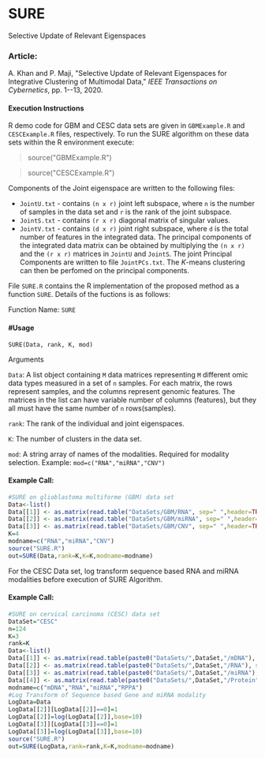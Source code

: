 # SURE
Selective Update of Relevant Eigenspaces

### Article:
A. Khan and P. Maji, "Selective Update of Relevant Eigenspaces for Integrative Clustering of Multimodal Data," *IEEE Transactions on Cybernetics*, pp. 1--13, 2020. 

#### Execution Instructions 
R demo code for GBM and CESC data sets are given in `GBMExample.R` and `CESCExample.R` files, respectively. To run the SURE algorithm on these data sets within the R environment execute:
>source("GBMExample.R")

>source("CESCExample.R")

Components of the Joint eigenspace are written to the following files:
- ``JointU.txt`` - contains ``(n x r)`` joint left subspace, where ``n`` is the number of samples in the data set and ``r`` is  the rank of the joint subspace.
- ``JointS.txt`` - contains ``(r x r)`` diagonal matrix of singular values.
- ``JointV.txt`` - contains ``(d x r)`` joint right subspace, where ``d`` is the total number of features in the integrated data.
 The principal components of the integrated data matrix can be obtained by multiplying the ``(n x r)`` and the ``(r x r)`` matrices in ``JointU`` and ``JointS``. The joint Principal Components are written to file ``JointPCs.txt``.
The *K*-means clustering can then be perfomed on the principal components.

File ``SURE.R`` contains the R implementation of the proposed method as a function ``SURE``. Details of the fuctions is as follows:

Function Name: ``SURE``

#### #Usage
``SURE(Data, rank, K, mod)``


Arguments

``Data``:  A list object containing ``M`` data matrices representing ``M`` different omic data types measured in a set of ``n`` samples. For each matrix, the rows represent samples, and the columns represent genomic features. The matrices in the list can have variable number of columns (features), but they all must have the same number of ``n`` rows(samples).

``rank``: The rank of the individual and joint eigenspaces.

``K``: The number of clusters in the data set.

``mod``: A string array of names of the modalities. Required for modality selection. Example: ``mod=c("RNA","miRNA","CNV")``

#### Example Call:

```r
#SURE on glioblastoma multiforme (GBM) data set
Data<-list()
Data[[1]] <- as.matrix(read.table("DataSets/GBM/RNA", sep=" ",header=TRUE,row.names=1))
Data[[2]] <- as.matrix(read.table("DataSets/GBM/miRNA", sep=" ",header=TRUE,row.names=1))
Data[[3]] <- as.matrix(read.table("DataSets/GBM/CNV", sep=" ",header=TRUE,row.names=1))
K=4
modname=c("RNA","miRNA","CNV")
source("SURE.R")
out=SURE(Data,rank=K,K=K,modname=modname)
```

For the CESC Data set, log transform sequence based RNA and miRNA modalities before execution of SURE Algorithm.

#### Example Call:

```r
#SURE on cervical carcinoma (CESC) data set
DataSet="CESC"
n=124
K=3
rank=K
Data<-list()
Data[[1]] <- as.matrix(read.table(paste0("DataSets/",DataSet,"/mDNA"), sep=" ",header=TRUE,row.names=1))
Data[[2]] <- as.matrix(read.table(paste0("DataSets/",DataSet,"/RNA"), sep=" ",header=TRUE,row.names=1))
Data[[3]] <- as.matrix(read.table(paste0("DataSets/",DataSet,"/miRNA"), sep=" ",header=TRUE,row.names=1))
Data[[4]] <- as.matrix(read.table(paste0("DataSets/",DataSet,"/Protein"), sep=" ",header=TRUE,row.names=1))
modname=c("mDNA","RNA","miRNA","RPPA")
#Log Transform of Sequence based Gene and miRNA modality
LogData=Data
LogData[[2]][LogData[[2]]==0]=1
LogData[[2]]=log(LogData[[2]],base=10)
LogData[[3]][LogData[[3]]==0]=1
LogData[[3]]=log(LogData[[3]],base=10)
source("SURE.R")
out=SURE(LogData,rank=rank,K=K,modname=modname)
```
